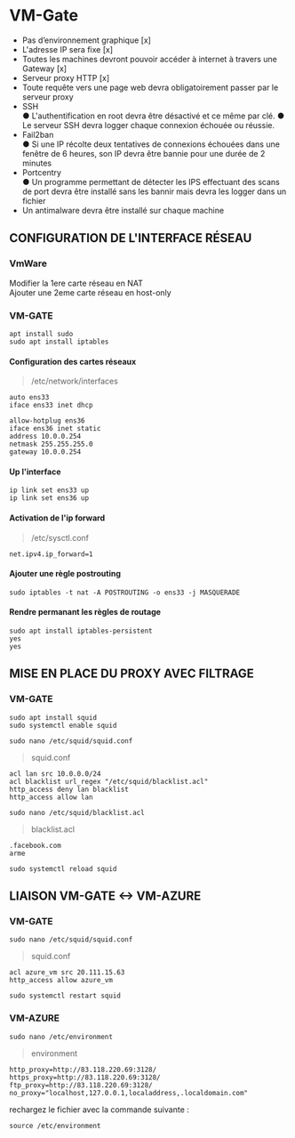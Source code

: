 # VM-Gate
- Pas d’environnement graphique [x]
- L'adresse IP sera fixe [x]
- Toutes les machines devront pouvoir accéder à internet à travers une Gateway [x]
- Serveur proxy HTTP [x]
- Toute requête vers une page web devra obligatoirement passer par le serveur proxy 
- SSH  
  ● L'authentification en root devra être désactivé et ce même par clé.
  ● Le serveur SSH devra logger chaque connexion échouée ou réussie.
- Fail2ban  
  ● Si une IP récolte deux tentatives de connexions échouées dans une fenêtre de 6
  heures, son IP devra être bannie pour une durée de 2 minutes
- Portcentry  
  ● Un programme permettant de détecter les IPS effectuant des scans de port devra être installé sans les bannir mais devra les logger dans un fichier
- Un antimalware devra être installé sur chaque machine

## CONFIGURATION DE L'INTERFACE RÉSEAU
### VmWare
Modifier la 1ere carte réseau en NAT  
Ajouter une 2eme carte réseau en host-only
### VM-GATE
```
apt install sudo
sudo apt install iptables
```
#### Configuration des cartes réseaux
> /etc/network/interfaces
```
auto ens33
iface ens33 inet dhcp

allow-hotplug ens36
iface ens36 inet static
address 10.0.0.254
netmask 255.255.255.0
gateway 10.0.0.254
```
#### Up l'interface
```
ip link set ens33 up
ip link set ens36 up
```
#### Activation de l'ip forward
> /etc/sysctl.conf
```
net.ipv4.ip_forward=1
```
#### Ajouter une règle postrouting
```
sudo iptables -t nat -A POSTROUTING -o ens33 -j MASQUERADE
```
#### Rendre permanant les règles de routage
```
sudo apt install iptables-persistent
yes
yes
```
## MISE EN PLACE DU PROXY AVEC FILTRAGE
### VM-GATE
``` 
sudo apt install squid  
sudo systemctl enable squid
```
```
sudo nano /etc/squid/squid.conf
```
> squid.conf
```
acl lan src 10.0.0.0/24
acl blacklist url_regex "/etc/squid/blacklist.acl"
http_access deny lan blacklist
http_access allow lan
```
```
sudo nano /etc/squid/blacklist.acl
```
> blacklist.acl
```
.facebook.com
arme
```
```
sudo systemctl reload squid
```
## LIAISON VM-GATE <-> VM-AZURE
### VM-GATE
```
sudo nano /etc/squid/squid.conf
```
> squid.conf
```
acl azure_vm src 20.111.15.63
http_access allow azure_vm
```
```
sudo systemctl restart squid
```
### VM-AZURE
```
sudo nano /etc/environment
```
> environment
```
http_proxy=http://83.118.220.69:3128/
https_proxy=http://83.118.220.69:3128/
ftp_proxy=http://83.118.220.69:3128/
no_proxy="localhost,127.0.0.1,localaddress,.localdomain.com"
```
rechargez le fichier avec la commande suivante :
```
source /etc/environment
```


